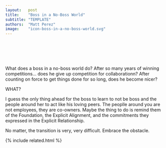 ```yaml
---
layout:   post
title:    "Boss in a No-Boss World"
subtitle: "TEMPLATE"
authors:  "Matt Perez"
image:    "icon-boss-in-a-no-boss-world.svg"
---
```


<div style="display:none;">
 <p>What does a boss in a no-boss world do? After so many years of winning competitions&hellip; do I give that up? Do I reduce the force and become nicer?</p>
</div>

<h1>&nbsp;</h1>
 <p>What does a boss in a no-boss world do? After so many years of winning competitions&hellip; does he give up competition for collaborationn? After counting on force to get things done for so long, does he become nicer?</p>
 <p>WHAT?</p>
 <p>I guess the only thing ahead for the boss to learn to not be boss and the people around her to act like his loving peers. The peoplle around you are not employees, they are co-owners. Maybe the thing to do is remind them of the Foundation, the Explicit Alignment, and the commitments they expressed in the Explicit Relationship.</p>
 <p>No matter, the transition is very, very difficult. Embrace the obstacle.</p>

{% include related.html %}